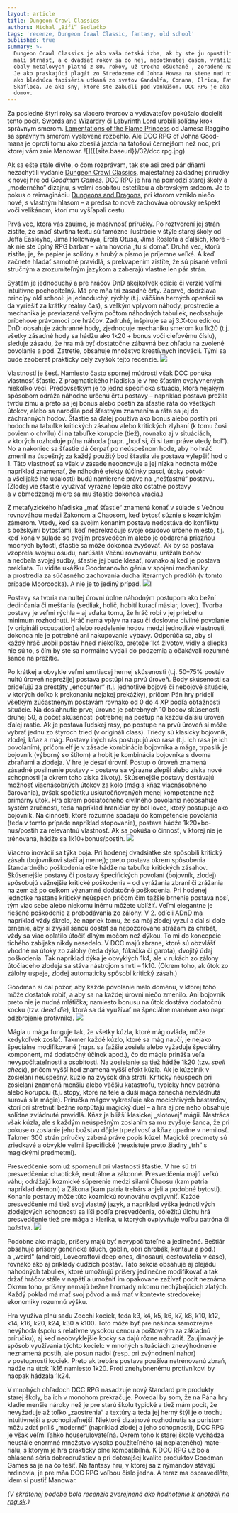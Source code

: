 ```yaml
---
layout: article
title: Dungeon Crawl Classics
authors: Michal „Bifi“ Sedlačko
tags: 'recenze, Dungeon Crawl Classic, fantasy, old school'
published: true
summary: >-
  Dungeon Crawl Classics je ako vaša detská izba, ak by ste ju opustili, keď ste
  mali štrnásť, a o dvadsať rokov sa do nej, nedotknutej časom, vrátili. Je ako
  obaly metalových platní z 80. rokov, už trocha ošúchané , zoradené na polici.
  Je ako praskajúci plagát zo Stredozeme od Johna Howea na stene nad nimi. Je
  ako blednúca tapiséria utkaná zo svetov Gandalfa, Conana, Elrica, Fafhrda a
  Skafloca. Je ako sny, ktoré ste zabudli pod vankúšom. DCC RPG je ako návrat
  domov.
---
```


Za posledné štyri roky sa viacero tvorcov a vydavateľov pokúšalo docieliť tento pocit. [Swords and Wizardry](https://rpgforum.cz/anotace/swords-wizardry) či [Labyrinth Lord](https://rpgforum.cz/anotace/labyrinth-lord) urobili solídny krok správnym smerom. [Lamentations of the Flame Princess](https://rpgforum.cz/anotace/lamentations-flame-princess) od Jamesa Raggiho sa správnym smerom vyslovene rozbehlo. Ale DCC RPG of Johna Good­mana je oproti tomu ako zbesilá jazda na tátošovi černejšom než noc, pri ktorej vám znie Manowar.
![]({{site.baseurl}}/32/dcc rpg.jpg)

Ak sa ešte stále divíte, o čom rozprávam, tak ste asi pred pár dňami nezachytili vydanie [Dunge­on Crawl Classics](https://rpgforum.cz/anotace/dungeon-crawl-classics), majestátnej základnej príručky k novej hre od _Goodman Games_. DCC RPG je hra na pomedzí starej školy a „moderného“ dizajnu, s veľmi osobitou estetikou a obrovským srdcom. Je to pokus o reimagináciu [Dungeons and Dragons](https://rpgforum.cz/anotace/rodina/dungeons-and-dragons), pri ktorom vzniklo niečo nové, s vlastným hlasom – a predsa to nové zachováva obrovský rešpekt voči velikánom, ktorí mu vyšľapali cestu.

Prvá vec, ktorá vás zaujme, je masívnosť príručky. Po roztvorení jej strán zistíte, že snáď štvr­tina textu sú famózne ilustrácie v štýle starej školy od Jeffa Easleyho, Jima Hollowaya, Erola Otusa, Jima Roslofa a ďalších, ktoré – ak nie ste úplný RPG barbar – vám hovoria „tu si doma“. Druhá vec, kto­rú zistíte, je, že papier je solídny a hrubý a písmo je príjemne veľké. A keď začnete hľadať samotné pravidlá, s prekvapením zistíte, že sú písané veľmi stručným a zrozumiteľným jazykom a zaberajú vlastne len pár strán.
	
Systém je jednoduchý a pre hráčov DnD akejkoľvek edície či verzie veľmi intuitívne pochopiteľ­ný. Má pre mňa tri zásadné črty. Zaprvé, dodržiava princípy old school: je jednoduchý, rýchly (t.j. väčšina herných operácií sa dá vyriešiť za krátky reálny čas), s veľkým vplyvom náhody, prostredie a mechanika je previazaná veľkým počtom náhod­ných tabuliek, neobsahuje príbehové právomoci pre hráčov. Zadruhé, inšpiruje sa aj 3.X-tou edíciou DnD: obsahuje záchranné hody, zjednocuje me­chaniku smerom ku 1k20 (t.j. všetky zásadné hody sa hádžu ako 1k20 + bonus voči cieľovému číslu), sleduje zásadu, že hra má byť dostatočne zábavná bez ohľadu na zvolené povolanie a pod. Zatretie, obsahuje množstvo kreatívnych inovácií. Tými sa bude zaoberať prakticky celý zvyšok tejto recenzie.
	![]({{site.baseurl}}/32/dcc2.jpg)

Vlastností je šesť. Namiesto často spornej múdrosti však DCC ponúka vlastnosť šťastie. Z pragmatického hľadiska je v hre šťastím ovplyv­nených niekoľko vecí. Predovšetkým je to jedna špecifická situácia, ktorá nejakým spôsobom od­ráža náhodne určenú črtu postavy – napríklad po­stava prežila tvrdú zimu a preto sa jej bonus alebo postih za šťastie ráta do všetkých útokov, alebo sa narodila pod šťastným znamením a ráta sa jej do záchranných hodov. Šťastie sa ďalej používa ako bonus alebo postih pri hodoch na tabuľke kri­tických zásahov alebo kritických zlyhaní (k tomu čosi poviem o chvíľu) či na tabuľke korupcie (tiež), rovnako aj v situáciách, v ktorých rozhoduje púha náhoda (napr. „hoď si, či si tam práve vtedy bol“). No a nakoniec sa šťastie dá čerpať po neúspešnom hode, aby ho hráč zmenil na úspešný; za každý po­užitý bod šťastia vie postava vylepšiť hod o 1. Táto vlastnosť sa však v zásade neobnovuje a jej nízka hodnota môže napríklad znamenať, že náhodné efekty (účinky pascí, útoky potvôr a všelijaké iné udalosti) budú namierené práve na „nešťastnú“ postavu. (Zlodej vie šťastie využívať výrazne lepšie ako ostatné postavy a v obmedzenej miere sa mu šťastie dokonca vracia.)
	
Z metafyzického hľadiska „mať šťastie“ zname­ná konať v súlade s Večnou rovnováhou medzi Zá­konom a Chaosom, keď bytosť súznie s kozmickým zámerom. Vtedy, keď sa svojím konaním postava nedostáva do konfliktu s božskými bytosťami, keď neprekračuje svoje osudovo určené miesto, t.j. keď koná v súlade so svojím presvedčením alebo je obdarená priazňou mocných bytostí, šťastie sa môže dokonca zvyšovať. Ak by sa postava vzoprela svojmu osudu, narúšala Večnú rovnováhu, uráža­la bohov a nedbala svojej sudby, šťastie jej bude klesať, rovnako aj keď je postava prekliata. Tu vidí­te ukážku Goodmanovho génia v spojení mecha­niky a prostredia za súčasného zachovania ducha literárnych predlôh (v tomto prípade Moorcocka). A nie je to jediný prípad.
![]({{site.baseurl}}/32/dcc3.jpg)!

Postavy sa tvoria na nultej úrovni úplne ná­hodným postupom ako bežní dedinčania či meš­ťania (sedliak, holič, hobití kurací mäsiar, lovec). Tvorba postavy je veľmi rýchla – aj vďaka tomu, že hráč robí v jej priebehu minimum rozhodnutí. Hráč nemá vplyv na rasu či doslovne civilné povolanie (v origináli occupation) alebo rozdelenie hodov medzi jednotlivé vlastnosti, dokonca nie je potreb­né ani nakupovanie výbavy. Odporúča sa, aby si každý hráč urobil postáv hneď niekoľko, pretože 1k4 životov, vidly a sliepka nie sú to, s čím by ste sa normálne vydali do podzemia a očakávali rozumné šance na prežitie.

Po krátkej a obvykle veľmi smrtiacej hernej skú­senosti (t.j. 50–75% postáv nultú úroveň neprežije) postava postúpi na prvú úroveň. Body skúsenosti sa prideľujú za prestáty „encounter“ (t.j. jednotlivé bojové či nebojové situácie, v ktorých doľko k pre­konaniu nejakej prekážky), pričom Pán hry pridelí všetkým zúčastneným postavám rovnako od 0 do 4 XP podľa obťažnosti situácie. Na dosiahnutie prvej úrovne je potrebných 10 bodov skúsenosti, druhej 50, a počet skúsenosti potrebnej na postup na každú ďalšiu úroveň ďalej rastie. Ak je postava ľudskej rasy, po postupe na prvú úroveň si môže vybrať jednu zo štyroch tried (v origináli class). Triedy sú klasicky bojovník, zlodej, kňaz a mág. Po­stavy iných rás postupujú ako rasa (t.j. ich rasa je ich povolaním), pričom elf je v zásade kombinácia bojovníka a mága, trpaslík je bojovník (výborný so štítom) a hobit je kombinácia bojovníka s dvoma zbraňami a zlodeja. V hre je desať úrovní. Postup o úroveň znamená zásadné posilnenie postavy – postava sa výrazne zlepší alebo získa nové schop­nosti (a okrem toho získa životy). Skúsenejšie po­stavy dostávajú možnosť viacnásobných útokov za kolo (mág a kňaz viacnásobného čarovania), avšak spočiatku uskutočňovaných menej kompetentne než primárny útok. Hra okrem počiatočného civil­ného povolania neobsahuje systém zručností, teda napríklad hraničiar by bol lovec, ktorý postupuje ako bojovník. Na činnosti, ktoré rozumne spadajú do kompetencie povolania (teda v tomto prípade napríklad stopovanie), postava hádže 1k20+bo­nus/postih za relevantnú vlastnosť. Ak sa pokú­ša o činnosť, v ktorej nie je trénovaná, hádže sa 1k10+bonus/postih.
![]({{site.baseurl}}/32/dcc4.jpg)

Viacero inovácií sa týka boja. Pri hodenej dvadsiatke ste spôsobili kritický zásah (bojovníkovi stačí aj menej); preto postava okrem spôsobenia štandardného poškodenia ešte hádže na tabuľke kritických zásahov. Skúsenejšie postavy či postavy špecifických povolaní (bojovník, zlodej) spôsobujú vážnejšie kritické poškodenia – od vyrážania zbraní či zrážania na zem až po celkom významné doda­točné poškodenia. Pri hodenej jednotke nastane kritický neúspech pričom čím ťažšie brnenie posta­va nosí, tým viac sebe alebo niekomu inému mô­žete ublížiť. Veľmi elegantne je riešené poškode­nie z prebodávania zo zálohy. V 2. edícii ADnD ma napríklad vždy škrelo, že napriek tomu, že sa môj zlodej vyzul a dal si dole brnenie, aby si zvýšil šan­cu dostať sa nepozorovane strážam za chrbát, vždy sa viac oplatilo útočiť dlhým mečom než dýkou. To mi do koncepcie tichého zabijaka nikdy nesedelo. V DCC majú zbrane, ktoré sú obzvlášť vhodné na útoky zo zálohy (teda dýka, fúkačka či garota), dvo­jitý údaj poškodenia. Tak napríklad dýka je obvyk­lých 1k4, ale v rukách zo zálohy útočiaceho zlodeja sa stáva nástrojom smrti – 1k10. (Okrem toho, ak útok zo zálohy uspeje, zlodej automaticky spôsobí kritický zásah.)

Goodman si dal pozor, aby každé povolanie malo doménu, v ktorej toho môže dostatok robiť, a aby sa na každej úrovni niečo zmenilo. Ani bojov­ník preto nie je nudná mlátička; namiesto bonusu na útok dostáva dodatočnú kocku (tzv. _deed die_), ktorá sa dá využívať na špeciálne manévre ako napr. odzbrojenie protivníka.
![]({{site.baseurl}}/32/dcc5.jpg)

Mágia u mága funguje tak, že všetky kúzla, ktoré mág ovláda, môže kedykoľvek zoslať. Takmer každé kúzlo, ktoré sa mág naučí, je nejako špeci­álne modifikované (napr. sa ťažšie zosiela alebo vyžaduje špeciálny komponent, má dodatočný účinok apod.), čo do mágie prináša veľa nevypočí­tateľnosti a osobitosti. Na zosielanie sa tiež hádže 1k20 (tzv. _spell check_), pričom vyšší hod znamená vyšší efekt kúzla. Ak je kúzelník v zosielaní neúspeš­ný, kúzlo na zvyšok dňa stratí. Kritický neúspech pri zosielaní znamená menšiu alebo väčšiu katastro­fu, typicky hnev patróna alebo korupciu (t.j. sto­py, ktoré na tele a duši mága zanechá nezvládnutá surová sila mágie). Príručka mágov vykresľuje ako mocichtivých bastardov, ktorí pri stretnutí bežne rozpútajú magický duel – a hra aj pre neho ob­sahuje solídne zvládnuté pravidlá. Kňaz je bliž­ší klasickej „slotovej“ mágii. Nestráca však kúzla, ale s každým neúspešným zoslaním sa mu zvyšuje šanca, že pri pokuse o zoslanie jeho božstvu dôjde trpezlivosť a kňaz upadne v nemilosť. Takmer 300 strán príručky zaberá práve popis kúzel. Magické predmety sú zriedkavé a obvykle veľmi špecifické (neexistuje preto žiadny „trh“ s magickými pred­metmi).

Presvedčenie som už spomenul pri vlastnosti šťastie. V hre sú tri presvedčenia: chaotické, neu­trálne a zákonné. Presvedčenia majú veľkú váhu; odrážajú kozmické súperenie medzi silami Chao­su (kam patria napríklad démoni) a Zákona (kam patria trebárs anjeli a podobné bytosti). Konanie postavy môže túto kozmickú rovnováhu ovplyv­niť. Každé presvedčenie má tiež svoj vlastný jazyk, a napríklad výška jednotlivých zlodejových schop­ností sa líši podľa presvedčenia, dôležitú úlohu hrá presvedčenie tiež pre mága a klerika, u ktorých ovplyvňuje voľbu patróna či božstva.
![]({{site.baseurl}}/32/dcc6.jpg)

Podobne ako mágia, príšery majú byť nevy­počítateľné a jedinečné. Beštiár obsahuje príše­ry generické (duch, goblin, obrí chrobák, kentaur a pod.) a „weird“ (android, Lovecraftovi deep ones, dinosauri, cestovatelia v čase), rovnako ako aj príklady cudzích postáv. Táto sekcia obsahuje aj plejádu náhodných tabuliek, ktoré umožňujú prí­šery jedinečne modifikovať a tak držať hráčov stá­le v napätí a umožniť im opakovane zažívať pocit neznáma. Okrem toho, príšery nemajú bežne hro­mady nikomu nechýbajúcich zlatých. Každý poklad má mať svoj pôvod a má mať v kontexte stredove­kej ekonomiky rozumnú výšku.

Hra využíva plnú sadu Zocchi kociek, teda k3, k4, k5, k6, k7, k8, k10, k12, k14, k16, k20, k24, k30 a k100. Toto môže byť pre našinca samozrejme nevýhoda (spolu s relatívne vysokou cenou a poš­tovným za základnú príručku), aj keď neobvyklejšie kocky sa dajú rôzne nahradiť. Zaujímavý je spôsob využívania týchto kociek: v mnohých situáciách znevýhodnenie neznamená postih, ale posun na­dol (resp. pri zvýhodnení nahor) v postupnosti ko­ciek. Preto ak trebárs postava používa netrénova­nú zbraň, hádže na útok 1k16 namiesto 1k20. Proti znehybnenému protivníkovi by naopak hádzala 1k24.

V mnohých ohľadoch DCC RPG nasadzuje nový štandard pre produkty starej školy, ba ich v mono­hom prekračuje. Povedal by som, že na Pána hry kladie menšie nároky než je pre starú školu typic­ké a tiež mám pocit, že nevyžaduje až toľko „zaos­trenia“ a textúry a teda jej herný štýl je o trochu intuitívnejší a pochopiteľnejší. Niektoré dizajnové rozhodnutia sa puristom môžu zdať príliš „moder­né“ (napríklad zlodej a jeho schopnosti), DCC RPG je však veľmi ľahko houserulovateľná. Okrem toho k starej škole vychádza neustále enormné množ­stvo vysoko použiteľného (aj neplateného) mate­riálu, s ktorým je hra prakticky plne kompatibilná. K DCC RPG už bola ohlásená séria dobrodružstiev a pri doterajšej kvalite produktov Goodman Ga­mes sa je na čo tešiť. Na fantasy hru, v ktorej sa z nýmandov stávajú hrdinovia, je pre mňa DCC RPG voľbou číslo jedna. A teraz ma ospravedlňte, idem si pustiť Manowar.


_(V skrátenej podobe bola recenzia zverejnená ako hodnotenie k [anotácii na rpg.sk](https://rpgforum.cz/anotace/dungeon-crawl-classics).)_